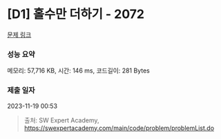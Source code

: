# [D1] 홀수만 더하기 - 2072 

[문제 링크](https://swexpertacademy.com/main/code/problem/problemDetail.do?contestProbId=AV5QSEhaA5sDFAUq) 

### 성능 요약

메모리: 57,716 KB, 시간: 146 ms, 코드길이: 281 Bytes

### 제출 일자

2023-11-19 00:53



> 출처: SW Expert Academy, https://swexpertacademy.com/main/code/problem/problemList.do